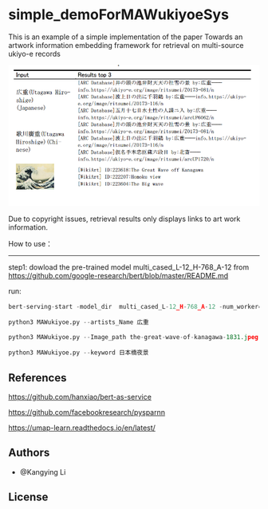 # simple_demoForMAWukiyoeSys
This is an example of a simple implementation of the paper Towards an artwork information embedding framework for retrieval on multi-source ukiyo-e records 


![](image.png)

Due to copyright issues, retrieval results only displays links to art work information.


How to use：

----------
step1:
dowload the pre-trained model multi_cased_L-12_H-768_A-12 from https://github.com/google-research/bert/blob/master/README.md

run:
```python
bert-serving-start -model_dir  multi_cased_L-12_H-768_A-12 -num_worker=

```
```python
python3 MAWukiyoe.py --artists_Name 広重

```

```python
python3 MAWukiyoe.py --Image_path the-great-wave-of-kanagawa-1831.jpeg

```
```python
python3 MAWukiyoe.py --keyword 日本橋夜景

```
References
----------
https://github.com/hanxiao/bert-as-service

https://github.com/facebookresearch/pysparnn

https://umap-learn.readthedocs.io/en/latest/

Authors
-------

- @Kangying Li 


License
-------
